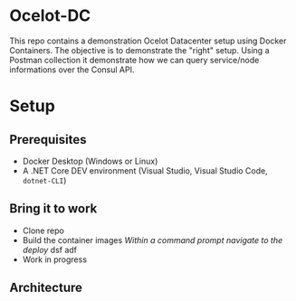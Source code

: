 # Ocelot-DC

This repo contains a demonstration Ocelot Datacenter setup using Docker Containers. The objective is to demonstrate the "right" setup. Using a Postman collection it demonstrate how we can query service/node informations over the Consul API.

# Setup

## Prerequisites
- Docker Desktop (Windows or Linux)
- A .NET Core DEV environment (Visual Studio, Visual Studio Code, `dotnet-CLI`)

## Bring it to work
- Clone repo
- Build the container images
  _Within a command prompt navigate to the deploy_
  dsf
  adf
- Work in progress


## Architecture

